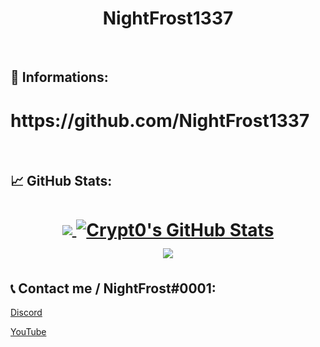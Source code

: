 <h1 align="center">
NightFrost1337
</h1>

<br>


## 🔧 Informations:
<h1 align="center">
  <h1> https://github.com/NightFrost1337 </h1>
	</a>
</h1>

<br>

## &#x1f4c8; GitHub Stats:

<h1 align="center">
<a href="https://github.com/NightFrost1337">
  <img align="center" src="https://github-readme-stats.vercel.app/api/top-langs/?username=NightFrost1337&hide=java,html&title_color=ffffff&text_color=c9cacc&icon_color=2bbc8a&bg_color=1d1f21" />
</>
<a href="https://github.com/NightFrost1337">
  <img align="center" src="https://github-readme-stats.vercel.app/api?username=NightFrost1337&show_icons=true&line_height=27&count_private=true&title_color=ffffff&text_color=c9cacc&icon_color=ffff00&bg_color=1d1f21" alt="Crypt0's GitHub Stats" />
</a>
<br>
<a href="https://github.com/NightFrost1337">
  <img align="center" src="https://github-readme-streak-stats.herokuapp.com?user=NightFrost1337&theme=dark&background=1D1F21" />
<a/>
<br>
</h1>


## 📞 Contact me / NightFrost#0001:

[Discord](https://discord.gg/AJyvpt2pYf)

[YouTube](https://www.youtube.com/channel/UCgc3Rl5CuWwxh0rRVutdPLw)
